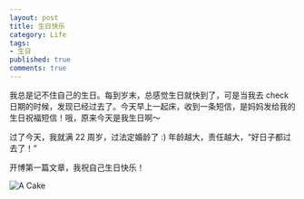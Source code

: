 ```yaml
---
layout: post
title: 生日快乐
category: Life
tags:
- 生日
published: true
comments: true
---
```


我总是记不住自己的生日。每到岁末，总感觉生日就快到了，可是当我去 check 日期的时候，发现已经过去了。今天早上一起床，收到一条短信，是妈妈发给我的生日祝福短信！哦，原来今天是我生日啊～

过了今天，我就满 22 周岁，过法定婚龄了 :) 年龄越大，责任越大，“好日子都过去了！”

开博第一篇文章，我祝自己生日快乐！

<!--more-->

![A Cake](http://i1171.photobucket.com/albums/r546/xiaoyong/cake.gif)
